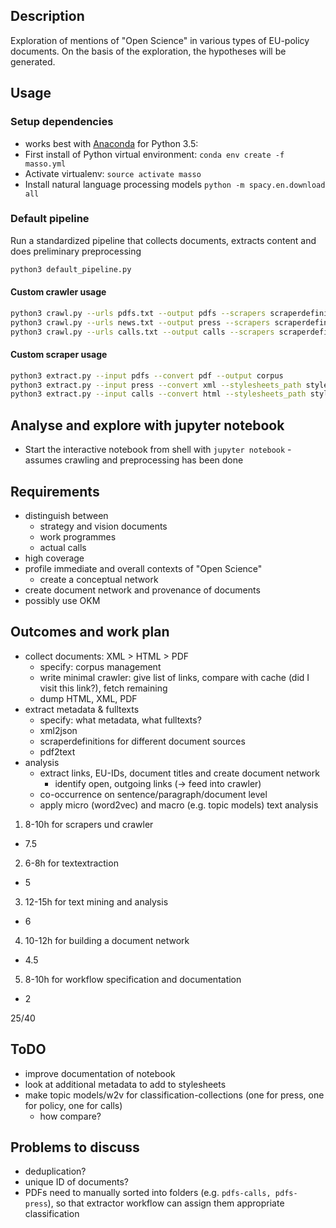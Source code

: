 ## Description

Exploration of mentions of "Open Science" in various types of EU-policy documents.
On the basis of the exploration, the hypotheses will be generated.

## Usage

### Setup dependencies

* works best with [Anaconda](https://www.continuum.io/downloads) for Python 3.5:
* First install of Python virtual environment: `conda env create -f masso.yml`
* Activate virtualenv: `source activate masso`
* Install natural language processing models `python -m spacy.en.download all`

### Default pipeline

Run a standardized pipeline that collects documents, extracts content and does preliminary preprocessing
```bash
python3 default_pipeline.py
```


#### Custom crawler usage

```bash
python3 crawl.py --urls pdfs.txt --output pdfs --scrapers scraperdefinitions.json
python3 crawl.py --urls news.txt --output press --scrapers scraperdefinitions.json --xml
python3 crawl.py --urls calls.txt --output calls --scrapers scraperdefinitions.json --html
```

#### Custom scraper usage

```bash
python3 extract.py --input pdfs --convert pdf --output corpus
python3 extract.py --input press --convert xml --stylesheets_path stylesheets.json --classification press --output corpus
python3 extract.py --input calls --convert html --stylesheets_path stylesheets.json --classification calls --output corpus
```

## Analyse and explore with jupyter notebook

* Start the interactive notebook from shell with `jupyter notebook` - assumes crawling and preprocessing has been done

## Requirements

* distinguish between
  * strategy and vision documents
  * work programmes
  * actual calls
* high coverage
* profile immediate and overall contexts of "Open Science"
  * create a conceptual network
* create document network and provenance of documents
* possibly use OKM


## Outcomes and work plan

* collect documents: XML > HTML > PDF
  * specify: corpus management
  * write minimal crawler: give list of links, compare with cache (did I visit this link?), fetch remaining
  * dump HTML, XML, PDF
* extract metadata & fulltexts
  * specify: what metadata, what fulltexts?
  * xml2json
  * scraperdefinitions for different document sources
  * pdf2text
* analysis
  * extract links, EU-IDs, document titles and create document network
    * identify open, outgoing links (-> feed into crawler)
  * co-occurrence on sentence/paragraph/document level
  * apply micro (word2vec) and macro (e.g. topic models) text analysis

1) 8-10h for scrapers und crawler
  * 7.5

2) 6-8h for textextraction
  * 5

3) 12-15h for text mining and analysis
  * 6

4) 10-12h for building a document network
  * 4.5

5) 8-10h for workflow specification and documentation
  * 2

25/40

## ToDO

* improve documentation of notebook
* look at additional metadata to add to stylesheets
* make topic models/w2v for classification-collections (one for press, one for policy, one for calls)
  * how compare?


## Problems to discuss

* deduplication?
* unique ID of documents?
* PDFs need to manually sorted into folders (e.g. `pdfs-calls, pdfs-press`), so that extractor workflow can assign them appropriate classification

